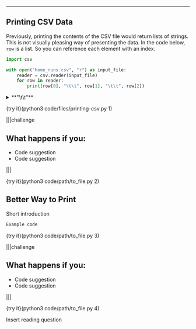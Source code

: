 ----------

## Printing CSV Data

Previously, printing the contents of the CSV file would return lists of strings. This is not visually pleasing way of presenting the data. In the code below, `row` is a list. So you can reference each element with an index.

```python
import csv

with open("home_runs.csv", "r") as input_file:
    reader = csv.reader(input_file)
    for row in reader:
        print(row[0], "\t\t", row[1], "\t\t", row[2])
```

<details><summary>**"\t\t"**</summary>Remember, the `\` character introduces escape characters (introduced in the strings unit). `\t` is the escape character means to insert a tab. `\t\t` means to print two tabs.</details>

{try it}(python3 code/files/printing-csv.py 1)

|||challenge
## What happens if you:
* Code suggestion
* Code suggestion

|||

{try it}(python3 code/path/to_file.py 2)

## Better Way to Print

Short introduction

```python
Example code
```

{try it}(python3 code/path/to_file.py 3)

|||challenge
## What happens if you:
* Code suggestion
* Code suggestion

|||

{try it}(python3 code/path/to_file.py 4)

Insert reading question
